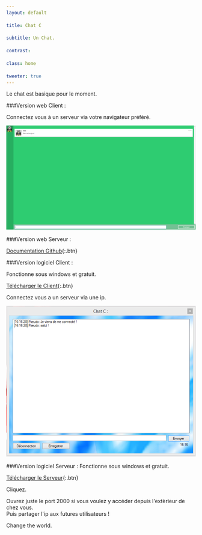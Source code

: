 ```yaml
---
layout: default

title: Chat C

subtitle: Un Chat.

contrast:

class: home

tweeter: true
---
```


Le chat est basique pour le moment.

###Version web Client :

Connectez vous à un serveur via votre navigateur préféré.  

![demo](https://raw.githubusercontent.com/cedced19/ChatC-Web/master/demo.png) 

###Version web Serveur :

[Documentation Github](https://github.com/cedced19/ChatC-Web){:.btn}  

###Version logiciel Client :

Fonctionne sous windows et gratuit.

[Télécharger le Client](https://raw.githubusercontent.com/cedced19/ChatC/master/setup/ChatC.exe){:.btn}     

Connectez vous a un serveur via une ip.  
  
![demo](https://raw.githubusercontent.com/cedced19/ChatC/master/demo.png)  

###Version logiciel Serveur :
Fonctionne sous windows et gratuit.

[Télécharger le Serveur](https://raw.githubusercontent.com/cedced19/ChatC/master/setup/ServeurChat.exe){:.btn}     

Cliquez.    

Ouvrez juste le port 2000 si vous voulez y accéder depuis l'extèrieur de chez vous.    
Puis partager l'ip aux futures utilisateurs !   
  
Change the world.   
